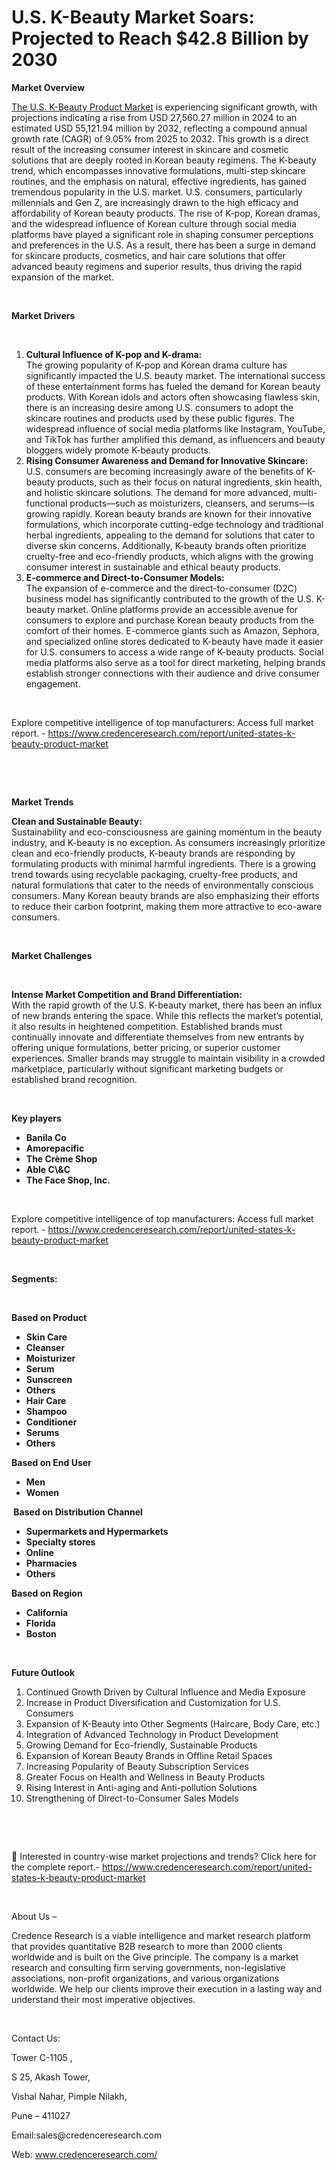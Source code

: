 # U.S. K-Beauty Market Soars: Projected to Reach $42.8 Billion by 2030


<p><strong>Market Overview</strong></p>
<p><a href="https://www.credenceresearch.com/report/united-states-k-beauty-product-market">The U.S. K-Beauty Product Market</a> is experiencing significant growth, with projections indicating a rise from USD 27,560.27 million in 2024 to an estimated USD 55,121.94 million by 2032, reflecting a compound annual growth rate (CAGR) of 9.05% from 2025 to 2032. This growth is a direct result of the increasing consumer interest in skincare and cosmetic solutions that are deeply rooted in Korean beauty regimens. The K-beauty trend, which encompasses innovative formulations, multi-step skincare routines, and the emphasis on natural, effective ingredients, has gained tremendous popularity in the U.S. market. U.S. consumers, particularly millennials and Gen Z, are increasingly drawn to the high efficacy and affordability of Korean beauty products. The rise of K-pop, Korean dramas, and the widespread influence of Korean culture through social media platforms have played a significant role in shaping consumer perceptions and preferences in the U.S. As a result, there has been a surge in demand for skincare products, cosmetics, and hair care solutions that offer advanced beauty regimens and superior results, thus driving the rapid expansion of the market.</p>
<p><strong>&nbsp;</strong></p>
<p><strong>Market Drivers</strong></p>
<p><strong>&nbsp;</strong></p>
<ol>
<li><strong>Cultural Influence of K-pop and K-drama:</strong><br /> The growing popularity of K-pop and Korean drama culture has significantly impacted the U.S. beauty market. The international success of these entertainment forms has fueled the demand for Korean beauty products. With Korean idols and actors often showcasing flawless skin, there is an increasing desire among U.S. consumers to adopt the skincare routines and products used by these public figures. The widespread influence of social media platforms like Instagram, YouTube, and TikTok has further amplified this demand, as influencers and beauty bloggers widely promote K-beauty products.</li>
<li><strong>Rising Consumer Awareness and Demand for Innovative Skincare:</strong><br /> U.S. consumers are becoming increasingly aware of the benefits of K-beauty products, such as their focus on natural ingredients, skin health, and holistic skincare solutions. The demand for more advanced, multi-functional products&mdash;such as moisturizers, cleansers, and serums&mdash;is growing rapidly. Korean beauty brands are known for their innovative formulations, which incorporate cutting-edge technology and traditional herbal ingredients, appealing to the demand for solutions that cater to diverse skin concerns. Additionally, K-beauty brands often prioritize cruelty-free and eco-friendly products, which aligns with the growing consumer interest in sustainable and ethical beauty products.</li>
<li><strong>E-commerce and Direct-to-Consumer Models:</strong><br /> The expansion of e-commerce and the direct-to-consumer (D2C) business model has significantly contributed to the growth of the U.S. K-beauty market. Online platforms provide an accessible avenue for consumers to explore and purchase Korean beauty products from the comfort of their homes. E-commerce giants such as Amazon, Sephora, and specialized online stores dedicated to K-beauty have made it easier for U.S. consumers to access a wide range of K-beauty products. Social media platforms also serve as a tool for direct marketing, helping brands establish stronger connections with their audience and drive consumer engagement.</li>
</ol>
<p><strong>&nbsp;</strong></p>
<p>Explore competitive intelligence of top manufacturers: Access full market report. - <a href="https://www.credenceresearch.com/report/united-states-k-beauty-product-market">https://www.credenceresearch.com/report/united-states-k-beauty-product-market</a></p>
<p><strong>&nbsp;</strong></p>
<p><strong>&nbsp;</strong></p>
<p><strong>Market Trends</strong></p>
<p><strong>Clean and Sustainable Beauty:</strong><br /> Sustainability and eco-consciousness are gaining momentum in the beauty industry, and K-beauty is no exception. As consumers increasingly prioritize clean and eco-friendly products, K-beauty brands are responding by formulating products with minimal harmful ingredients. There is a growing trend towards using recyclable packaging, cruelty-free products, and natural formulations that cater to the needs of environmentally conscious consumers. Many Korean beauty brands are also emphasizing their efforts to reduce their carbon footprint, making them more attractive to eco-aware consumers.</p>
<p><strong>&nbsp;</strong></p>
<p><strong>Market Challenges</strong></p>
<p><strong>&nbsp;</strong></p>
<p><strong>Intense Market Competition and Brand Differentiation:</strong><br /> With the rapid growth of the U.S. K-beauty market, there has been an influx of new brands entering the space. While this reflects the market&rsquo;s potential, it also results in heightened competition. Established brands must continually innovate and differentiate themselves from new entrants by offering unique formulations, better pricing, or superior customer experiences. Smaller brands may struggle to maintain visibility in a crowded marketplace, particularly without significant marketing budgets or established brand recognition.</p>
<p><strong>&nbsp;</strong></p>
<p><strong>Key players</strong></p>
<ul>
<li><strong>Banila Co</strong></li>
<li><strong>Amorepacific</strong></li>
<li><strong>The Cr&egrave;me Shop</strong></li>
<li><strong>Able C\&amp;C</strong></li>
<li><strong>The Face Shop, Inc.</strong></li>
</ul>
<p><strong>&nbsp;</strong></p>
<p>Explore competitive intelligence of top manufacturers: Access full market report. - <a href="https://www.credenceresearch.com/report/united-states-k-beauty-product-market">https://www.credenceresearch.com/report/united-states-k-beauty-product-market</a></p>
<p><strong>&nbsp;</strong></p>
<p><strong>Segments:</strong></p>
<p><strong>&nbsp;</strong></p>
<p><strong>Based on Product</strong></p>
<ul>
<li><strong>Skin Care</strong></li>
<li><strong>Cleanser</strong></li>
<li><strong>Moisturizer</strong></li>
<li><strong>Serum</strong></li>
<li><strong>Sunscreen</strong></li>
<li><strong>Others</strong></li>
<li><strong>Hair Care</strong></li>
<li><strong>Shampoo</strong></li>
<li><strong>Conditioner</strong></li>
<li><strong>Serums</strong></li>
<li><strong>Others</strong></li>
</ul>
<p><strong>Based on End User</strong></p>
<ul>
<li><strong>Men</strong></li>
<li><strong>Women</strong></li>
</ul>
<p><strong>&nbsp;Based on Distribution Channel</strong></p>
<ul>
<li><strong>Supermarkets and Hypermarkets</strong></li>
<li><strong>Specialty stores</strong></li>
<li><strong>Online</strong></li>
<li><strong>Pharmacies</strong></li>
<li><strong>Others</strong></li>
</ul>
<p><strong>Based on Region</strong></p>
<ul>
<li><strong>California</strong></li>
<li><strong>Florida</strong></li>
<li><strong>Boston</strong></li>
</ul>
<p><strong>&nbsp;</strong></p>
<p><strong>Future Outlook </strong></p>
<ol>
<li>Continued Growth Driven by Cultural Influence and Media Exposure</li>
<li data-start="4686" data-end="4758">Increase in Product Diversification and Customization for U.S. Consumers</li>
<li data-start="4762" data-end="4831">Expansion of K-Beauty into Other Segments (Haircare, Body Care, etc.)</li>
<li data-start="4835" data-end="4892">Integration of Advanced Technology in Product Development</li>
<li data-start="4896" data-end="4949">Growing Demand for Eco-friendly, Sustainable Products</li>
<li data-start="4953" data-end="5011">Expansion of Korean Beauty Brands in Offline Retail Spaces</li>
<li data-start="5015" data-end="5068">Increasing Popularity of Beauty Subscription Services</li>
<li data-start="5072" data-end="5127">Greater Focus on Health and Wellness in Beauty Products</li>
<li data-start="5131" data-end="5189">Rising Interest in Anti-aging and Anti-pollution Solutions</li>
<li data-start="5194" data-end="5242">Strengthening of Direct-to-Consumer Sales Models</li>
</ol>
<p><strong>&nbsp;</strong></p>
<p><strong>&nbsp;</strong></p>
<p>📌 Interested in country-wise market projections and trends? Click here for the complete report.- <a href="https://www.credenceresearch.com/report/united-states-k-beauty-product-market">https://www.credenceresearch.com/report/united-states-k-beauty-product-market</a></p>
<p>&nbsp;</p>
<p>About Us &ndash;</p>
<p>Credence Research is a viable intelligence and market research platform that provides quantitative B2B research to more than 2000 clients worldwide and is built on the Give principle. The company is a market research and consulting firm serving governments, non-legislative associations, non-profit organizations, and various organizations worldwide. We help our clients improve their execution in a lasting way and understand their most imperative objectives.</p>
<p>&nbsp;</p>
<p>Contact Us:</p>
<p>Tower C-1105 ,</p>
<p>S 25, Akash Tower,</p>
<p>Vishal Nahar, Pimple Nilakh,</p>
<p>Pune &ndash; 411027</p>
<p>Email:sales@credenceresearch.com</p>
<p>Web: <a href="http://www.credenceresearch.com/">www.credenceresearch.com/</a></p>
